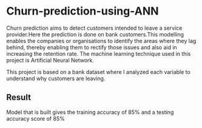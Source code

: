 # Churn-prediction-using-ANN

Churn prediction aims to detect customers intended to leave a service provider.Here the prediction is done on bank customers.This modelling enables the companies or organisations to identify the areas where they lag behind, thereby enabling them to rectify those issues and also aid in increasing the retention rate. The machine learning technique used in this project is Artificial Neural Network.

This project is based on a bank dataset where I analyzed each variable to understand why customers are leaving.

## Result
Model that is built gives the training accuracy of 85% and a testing accuracy score of 85%
